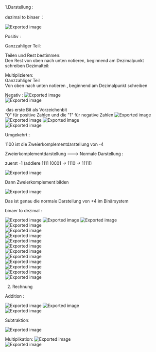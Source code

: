1.Darstellung :
 
dezimal to binaer ：

![Exported image](Exported%20image%2020241208232539-0.png)  

Positiv :
 
Ganzzahliger Teil:
 
Teilen und Rest bestimmen:  
Den Rest von oben nach unten notieren, beginnend am Dezimalpunkt schreiben
  Dezimalteil:
 
Multiplizieren:  
Ganzzahliger Teil  
Von oben nach unten notieren , beginnend am Dezimalpunkt schreiben
    
Negativ :
 ![Exported image](Exported%20image%2020241208232540-1.png)  
![Exported image](Exported%20image%2020241208232540-2.png)

 das erste Bit als Vorzeichenbit   
"0" für positive Zahlen und die "1" für negative Zahlen
 ![Exported image](Exported%20image%2020241208232544-3.png)  
![Exported image](Exported%20image%2020241208232545-4.png)   ![Exported image](Exported%20image%2020241208232546-5.png)  
![Exported image](Exported%20image%2020241208232546-6.png)  

Umgekehrt :
 
1100 ist die Zweierkomplementdarstellung von -4
 
Zweierkomplementdarstellung ---> Normale Darstellung :
 
zuerst -1 (addiere 1111 [0001 → 1110 → 1111])

![Exported image](Exported%20image%2020241208232547-7.png)

Dann Zweierkomplement bilden

![Exported image](Exported%20image%2020241208232548-8.png)

Das ist genau die normale Darstellung von +4 im Binärsystem
    
binaer to dezimal :

![Exported image](Exported%20image%2020241208232548-9.png)   ![Exported image](Exported%20image%2020241208232552-10.png)   ![Exported image](Exported%20image%2020241208232553-11.png)  
![Exported image](Exported%20image%2020241208232553-12.png)  
![Exported image](Exported%20image%2020241208232554-13.png)  
![Exported image](Exported%20image%2020241208232555-14.png)  
![Exported image](Exported%20image%2020241208232556-15.png)  
![Exported image](Exported%20image%2020241208232556-16.png)  
![Exported image](Exported%20image%2020241208232600-17.png)  
![Exported image](Exported%20image%2020241208232601-18.png)  
![Exported image](Exported%20image%2020241208232601-19.png)  
![Exported image](Exported%20image%2020241208232602-20.png)  
![Exported image](Exported%20image%2020241208232603-21.png)  
![Exported image](Exported%20image%2020241208232603-22.png)  

2. Rechnung
 
Addition :

![Exported image](Exported%20image%2020241208232604-23.png) ![Exported image](Exported%20image%2020241208232608-24.png)  
![Exported image](Exported%20image%2020241208232609-25.png)  

Subtraktion:

![Exported image](Exported%20image%2020241208232610-26.png)  

Multiplikation:
 ![Exported image](Exported%20image%2020241208232611-27.png)  
![Exported image](Exported%20image%2020241208232612-28.png)